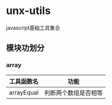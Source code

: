 # unx-utils
javascript基础工具集合
## 模块功划分
### array
|  工具函数名   | 功能  |
|  ----  | ----  |
| arrayEqual  | 判断两个数组是否相等 |

